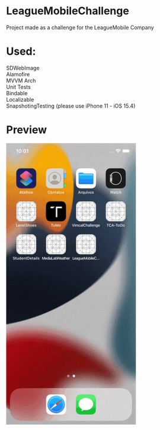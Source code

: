 # LeagueMobileChallenge
Project made as a challenge for the LeagueMobile Company


# Used:

SDWebImage<br/>
Alamofire<br/>
MVVM Arch<br/>
Unit Tests<br/>
Bindable<br/>
Localizable<br/>
SnapshotingTesting (please use iPhone 11 - iOS 15.4) <br/>


# Preview
<img src="https://github.com/renatomateusx/LeagueMobileChallenge/blob/master/LeagueMobileChallenge.gif" width="350" title="MediaLabs Challenge">
